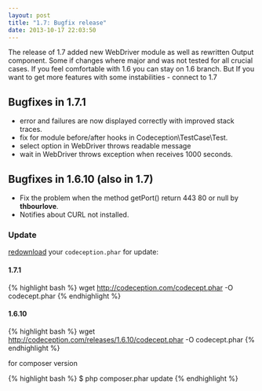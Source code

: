 ```yaml
---
layout: post
title: "1.7: Bugfix release"
date: 2013-10-17 22:03:50
---
```


The release of 1.7 added new WebDriver module as well as rewritten Output component. Some if changes where major and was not tested for all crucial cases. If you feel comfortable with 1.6 you can stay on 1.6 branch.
But If you want to get more features with some instabilities - connect to 1.7

## Bugfixes in 1.7.1

* error and failures are now displayed correctly with improved stack traces.
* fix for module before/after hooks in Codeception\TestCase\Test.
* select option in WebDriver throws readable message
* wait in WebDriver throws exception when receives 1000 seconds.

## Bugfixes in 1.6.10 (also in 1.7)

* Fix the problem when the method getPort() return 443 80 or null by **thbourlove**.
* Notifies about CURL not installed.

### Update

[redownload](http://codeception.com/thanks.html) your `codeception.phar` for update:

#### 1.7.1
{% highlight bash %}
wget http://codeception.com/codecept.phar -O codecept.phar
{% endhighlight %}

#### 1.6.10

{% highlight bash %}
wget http://codeception.com/releases/1.6.10/codecept.phar -O codecept.phar
{% endhighlight %}

for composer version

{% highlight bash %}
$ php composer.phar update
{% endhighlight %}